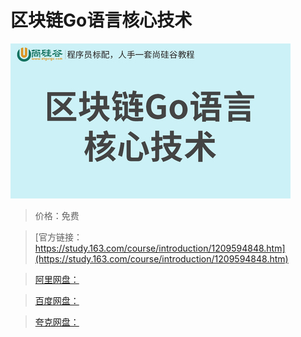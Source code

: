 # 区块链Go语言核心技术

![img](../../../assets/study163/free/8b6e4140dda74dff83642c3b4034e782.jpg)

> 价格：免费

> [官方链接：https://study.163.com/course/introduction/1209594848.htm](https://study.163.com/course/introduction/1209594848.htm)

> [阿里网盘：]()

> [百度网盘：]()

> [夸克网盘：]()

